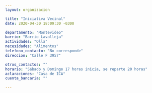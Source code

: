 ```yaml
---
layout: organizacion

title: "Iniciativa Vecinal"
date: 2020-04-30 18:09:30 -0300

departamento: "Montevideo"
barrio: "Barrio Lavalleja"
actividades: "Olla"
necesidades: "Alimentos"
telefono_contacto: "No corresponde"
direccion: "Calle F 3957"

otros_contactos: ""
horario: "Sábado y Domingo 17 horas inicia, se reparte 20 horas"
aclaraciones: "Casa de ICA"
cuenta_bancaria: ""

---
```

